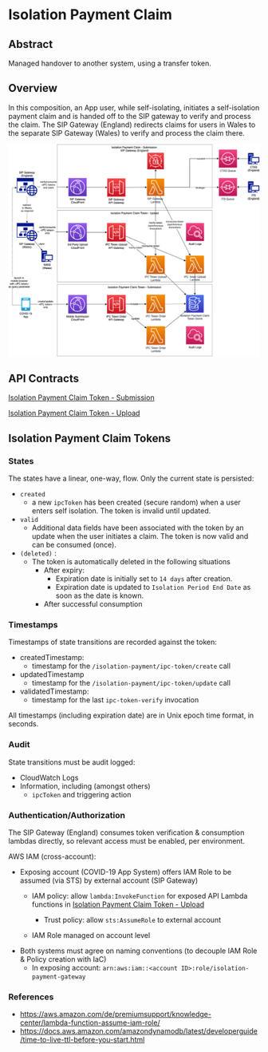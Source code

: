 # Isolation Payment Claim

## Abstract
Managed handover to another system, using a transfer token.

## Overview
In this composition, an App user, while self-isolating, initiates a self-isolation payment claim and is handed off to the SIP gateway to verify and process the claim.
The SIP Gateway (England) redirects claims for users in Wales to the separate SIP Gateway (Wales) to verify and process the claim there.

![NHS COVID-19 App and Isolation Payment Gateway](diagrams/isolation-payment-claim.png)

## API Contracts

[Isolation Payment Claim Token - Submission](../../architecture/api-contracts/mobile-facing/submission/isolation-payment-claim-token-submission.md)

[Isolation Payment Claim Token - Upload](../../architecture/api-contracts/service-facing/upload/isolation-payment-claim-token-upload.md)

## Isolation Payment Claim Tokens

### States 
The states have a linear, one-way, flow. Only the current state is persisted:
- ```created```  
  - a new ```ipcToken``` has been created (secure random) when a user enters self isolation. The token is invalid until updated.
- ```valid```    
  - Additional data fields have been associated with the token by an update when the user initiates a claim. The token is now valid and can be consumed (once).
- ```(deleted)```      : 
  - The token is automatically deleted in the following situations
    - After expiry: 
      - Expiration date is initially set to ```14 days``` after creation.
      - Expiration date is updated to `Isolation Period End Date` as soon as the date is known.
    - After successful consumption

### Timestamps
Timestamps of state transitions are recorded against the token:
- createdTimestamp: 
  - timestamp for the ```/isolation-payment/ipc-token/create``` call
- updatedTimestamp
  - timestamp for the ```/isolation-payment/ipc-token/update``` call
- validatedTimestamp: 
  - timestamp for the last ```ipc-token-verify``` invocation

All timestamps (including expiration date) are in Unix epoch time format, in seconds.

### Audit
State transitions must be audit logged:
- CloudWatch Logs
- Information, including (amongst others)
  - ```ipcToken``` and triggering action

### Authentication/Authorization
The SIP Gateway (England) consumes token verification & consumption lambdas directly, so relevant access must be enabled, per environment.

AWS IAM (cross-account):
* Exposing account (COVID-19 App System) offers IAM Role to be assumed (via STS) by external account (SIP Gateway)
    * IAM policy: allow ```lambda:InvokeFunction``` for exposed API Lambda functions in [Isolation Payment Claim Token - Upload](../../architecture/api-contracts/service-facing/upload/isolation-payment-claim-token-upload.md)

      * Trust policy: allow ```sts:AssumeRole``` to external account
    * IAM Role managed on account level
* Both systems must agree on naming conventions (to decouple IAM Role & Policy creation with IaC)
    * In exposing account: ```arn:aws:iam::<account ID>:role/isolation-payment-gateway```


### References

- https://aws.amazon.com/de/premiumsupport/knowledge-center/lambda-function-assume-iam-role/
- https://docs.aws.amazon.com/amazondynamodb/latest/developerguide/time-to-live-ttl-before-you-start.html
